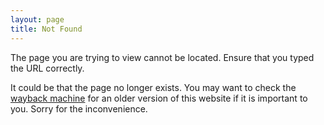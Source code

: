 ```yaml
---
layout: page
title: Not Found
---
```


The page you are trying to view cannot be located. Ensure that you typed the 
URL correctly. 

It could be that the page no longer exists. You may want to check the [wayback 
machine](http://archive.org) for an older version of this website if it is 
important to you. Sorry for the inconvenience.
